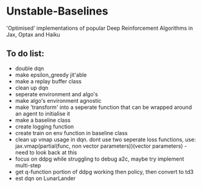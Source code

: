 # Unstable-Baselines
'Optimised' implementations of popular Deep Reinforcement Algorithms in Jax, Optax and Haiku

## To do list:
* double dqn 
* make epsilon_greedy jit'able
* make a replay buffer class
* clean up dqn
* seperate environment and algo's
* make algo's environment agnostic
* make 'transform' into a seperate function that can be wrapped around an agent to initialise it
* make a baseline class
* create logging function
* create train on env function in baseline class
* clean up vmap usage in dqn. dont use two seperate loss functions, use: jax.vmap(partial(func, non vector parameters))(vector parameters) - need to look back at this
* focus on ddpg while struggling to debug a2c, maybe try implement multi-step
* get q-function portion of ddpg working then policy, then convert to td3
* est dqn on LunarLander
